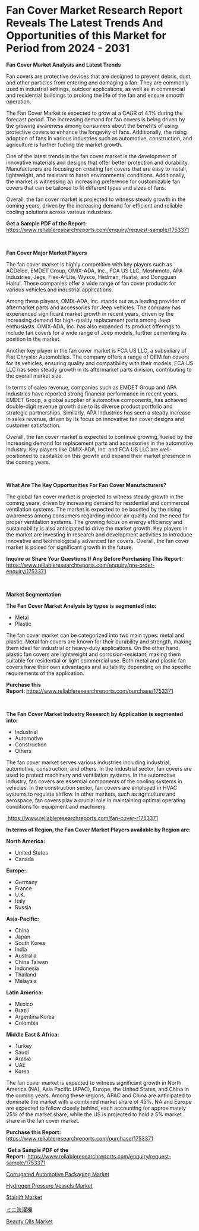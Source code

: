 <p><h1>Fan Cover Market Research Report Reveals The Latest Trends And Opportunities of this Market for Period from 2024 - 2031</h1></p><p><strong>Fan Cover Market Analysis and Latest Trends</strong></p>
<p><p>Fan covers are protective devices that are designed to prevent debris, dust, and other particles from entering and damaging a fan. They are commonly used in industrial settings, outdoor applications, as well as in commercial and residential buildings to prolong the life of the fan and ensure smooth operation.</p><p>The Fan Cover Market is expected to grow at a CAGR of 4.1% during the forecast period. The increasing demand for fan covers is being driven by the growing awareness among consumers about the benefits of using protective covers to enhance the longevity of fans. Additionally, the rising adoption of fans in various industries such as automotive, construction, and agriculture is further fueling the market growth.</p><p>One of the latest trends in the fan cover market is the development of innovative materials and designs that offer better protection and durability. Manufacturers are focusing on creating fan covers that are easy to install, lightweight, and resistant to harsh environmental conditions. Additionally, the market is witnessing an increasing preference for customizable fan covers that can be tailored to fit different types and sizes of fans.</p><p>Overall, the fan cover market is projected to witness steady growth in the coming years, driven by the increasing demand for efficient and reliable cooling solutions across various industries.</p></p>
<p><strong>Get a Sample PDF of the Report:&nbsp;</strong> <a href="https://www.reliableresearchreports.com/enquiry/request-sample/1753371">https://www.reliableresearchreports.com/enquiry/request-sample/1753371</a></p>
<p>&nbsp;</p>
<p><strong>Fan Cover Major Market Players</strong></p>
<p><p>The fan cover market is highly competitive with key players such as ACDelco, EMDET Group, OMIX-ADA, Inc., FCA US LLC, Moshimoto, APA Industries, Jegs, Flex-A-Lite, Wysco, Hedman, Huatai, and Dongguan Hairui. These companies offer a wide range of fan cover products for various vehicles and industrial applications.</p><p>Among these players, OMIX-ADA, Inc. stands out as a leading provider of aftermarket parts and accessories for Jeep vehicles. The company has experienced significant market growth in recent years, driven by the increasing demand for high-quality replacement parts among Jeep enthusiasts. OMIX-ADA, Inc. has also expanded its product offerings to include fan covers for a wide range of Jeep models, further cementing its position in the market.</p><p>Another key player in the fan cover market is FCA US LLC, a subsidiary of Fiat Chrysler Automobiles. The company offers a range of OEM fan covers for its vehicles, ensuring quality and compatibility with their models. FCA US LLC has seen steady growth in its aftermarket parts division, contributing to the overall market size.</p><p>In terms of sales revenue, companies such as EMDET Group and APA Industries have reported strong financial performance in recent years. EMDET Group, a global supplier of automotive components, has achieved double-digit revenue growth due to its diverse product portfolio and strategic partnerships. Similarly, APA Industries has seen a steady increase in sales revenue, driven by its focus on innovative fan cover designs and customer satisfaction.</p><p>Overall, the fan cover market is expected to continue growing, fueled by the increasing demand for replacement parts and accessories in the automotive industry. Key players like OMIX-ADA, Inc. and FCA US LLC are well-positioned to capitalize on this growth and expand their market presence in the coming years.</p></p>
<p>&nbsp;</p>
<p><strong>What Are The Key Opportunities For Fan Cover Manufacturers?</strong></p>
<p><p>The global fan cover market is projected to witness steady growth in the coming years, driven by increasing demand for residential and commercial ventilation systems. The market is expected to be boosted by the rising awareness among consumers regarding indoor air quality and the need for proper ventilation systems. The growing focus on energy efficiency and sustainability is also anticipated to drive the market growth. Key players in the market are investing in research and development activities to introduce innovative and technologically advanced fan covers. Overall, the fan cover market is poised for significant growth in the future.</p></p>
<p><strong>Inquire or Share Your Questions If Any Before Purchasing This Report:</strong> <a href="https://www.reliableresearchreports.com/enquiry/pre-order-enquiry/1753371">https://www.reliableresearchreports.com/enquiry/pre-order-enquiry/1753371</a></p>
<p>&nbsp;</p>
<p><strong>Market Segmentation</strong></p>
<p><strong>The Fan Cover Market Analysis by types is segmented into:</strong></p>
<p><ul><li>Metal</li><li>Plastic</li></ul></p>
<p><p>The fan cover market can be categorized into two main types: metal and plastic. Metal fan covers are known for their durability and strength, making them ideal for industrial or heavy-duty applications. On the other hand, plastic fan covers are lightweight and corrosion-resistant, making them suitable for residential or light commercial use. Both metal and plastic fan covers have their own advantages and suitability depending on the specific requirements of the application.</p></p>
<p><strong>Purchase this Report:&nbsp;</strong><a href="https://www.reliableresearchreports.com/purchase/1753371">https://www.reliableresearchreports.com/purchase/1753371</a></p>
<p>&nbsp;</p>
<p><strong>The Fan Cover Market Industry Research by Application is segmented into:</strong></p>
<p><ul><li>Industrial</li><li>Automotive</li><li>Construction</li><li>Others</li></ul></p>
<p><p>The fan cover market serves various industries including industrial, automotive, construction, and others. In the industrial sector, fan covers are used to protect machinery and ventilation systems. In the automotive industry, fan covers are essential components of the cooling systems in vehicles. In the construction sector, fan covers are employed in HVAC systems to regulate airflow. In other markets, such as agriculture and aerospace, fan covers play a crucial role in maintaining optimal operating conditions for equipment and machinery.</p></p>
<p><a href="https://www.reliableresearchreports.com/fan-cover-r1753371">&nbsp;https://www.reliableresearchreports.com/fan-cover-r1753371</a></p>
<p><strong>In terms of Region, the Fan Cover Market Players available by Region are:</strong></p>
<p>
    <p> <strong> North America: </strong>
        <ul>
            <li>United States</li>
            <li>Canada</li>
        </ul>
        </p> 
    <p> <strong> Europe: </strong>
        <ul>
            <li>Germany</li>
            <li>France</li>
            <li>U.K.</li>
            <li>Italy</li>
            <li>Russia</li>
        </ul>
        </p> 
    <p> <strong> Asia-Pacific: </strong>
        <ul>
            <li>China</li>
            <li>Japan</li>
            <li>South Korea</li>
            <li>India</li>
            <li>Australia</li>
            <li>China Taiwan</li>
            <li>Indonesia</li>
            <li>Thailand</li>
            <li>Malaysia</li>
        </ul>
        </p> 
    <p> <strong> Latin America: </strong>
        <ul>
            <li>Mexico</li>
            <li>Brazil</li>
            <li>Argentina Korea</li>
            <li>Colombia</li>
        </ul>
        </p> 
    <p> <strong> Middle East & Africa: </strong>
        <ul>
            <li>Turkey</li>
            <li>Saudi</li>
            <li>Arabia</li>
            <li>UAE</li>
            <li>Korea</li>
        </ul>
    </p>
    </p>
<p><p>The fan cover market is expected to witness significant growth in North America (NA), Asia Pacific (APAC), Europe, the United States, and China in the coming years. Among these regions, APAC and China are anticipated to dominate the market with a combined market share of 45%. NA and Europe are expected to follow closely behind, each accounting for approximately 25% of the market share, while the US is projected to hold a 5% market share in the fan cover market.</p></p>
<p><strong>Purchase this Report: </strong><a href="https://www.reliableresearchreports.com/purchase/1753371">https://www.reliableresearchreports.com/purchase/1753371</a></p>
<p>&nbsp;<strong>Get a Sample PDF of the Report:&nbsp;&nbsp;</strong><a href="https://www.reliableresearchreports.com/enquiry/request-sample/1753371">https://www.reliableresearchreports.com/enquiry/request-sample/1753371</a></p>
<p><strong></strong></p>
<p><p><a href="https://www.linkedin.com/pulse/corrugated-automotive-packaging-market-key-successful-business-xppfe?trackingId=VE1zchZhIYlKWlcl5wUcZw%3D%3D">Corrugated Automotive Packaging Market</a></p><p><a href="https://github.com/dimitrishawkinswaynenp91rgz/Market-Research-Report-List-2/blob/main/hydrogen-pressure-vessels-market.md">Hydrogen Pressure Vessels Market</a></p><p><a href="https://github.com/changoleonlaverguenzanoexiste/Market-Research-Report-List-2/blob/main/stairlift-market.md">Stairlift Market</a></p><p><a href="https://medium.com/@chrispcreem58/%E3%83%9F%E3%83%8B%E6%B4%97%E6%BF%AF%E6%A9%9F%E5%B8%82%E5%A0%B4-%E7%A8%AE%E9%A1%9E-%E7%94%A8%E9%80%94-%E5%9C%B0%E7%90%86%E3%81%AB%E3%82%88%E3%82%8B%E5%8C%85%E6%8B%AC%E7%9A%84%E3%81%AA%E8%A9%95%E4%BE%A1-1f46fed1ea44">ミニ洗濯機</a></p><p><a href="https://www.linkedin.com/pulse/beauty-oils-market-competitive-analysis-trends-forecast-zxgge?trackingId=Y4YJeoo5x9BMLuJTZh2QPg%3D%3D">Beauty Oils Market</a></p></p>